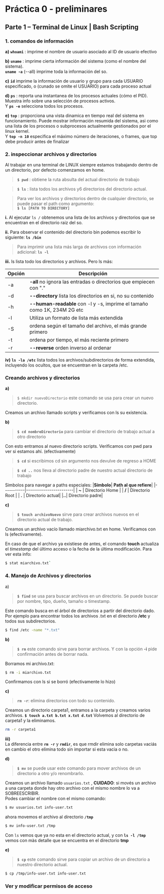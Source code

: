 # Práctica 0 - preliminares

## Parte 1 – Terminal de Linux | Bash Scripting

### 1. comandos de información

**a)** **`whoami`** : imprime el nombre de usuario asociado al ID de usuario efectivo   


**b)** **`uname`** : imprime cierta información del sistema (como el nombre del sistema). <br />
**`uname -a`** (--all) imprime toda la información del so.


**c)** **`id`** imprime la información de usuario y grupo para cada USUARIO especificado, o (cunado se omite el USUARIO) para cada proceso actual 


**d)** **`ps`** : reporta una instantanea de los procesos actuales (cómo el PID). Muestra info sobre una selección de procesos activos. <br />
Y **`ps -e`** selecciona todos los procesos.


**e)** **`top`** : proporciona una vista dinamica en tiempo real del sistema en funcionamiento. Puede mostrar información resumida del sistema, asi como una lista de los procesos o subprocesos actualmente gestionados por el linux kernel. <br />
Y **`top -n 10`** especifica el máximo número de iteraciones, o frames, que top debe producir antes de finalizar


### 2. inspeccionar archivos y directorios

Al trabajar en una terminal de LINUX siempre estamos trabajando dentro de un directorio, por defecto comenzamos en home. 


> **`$ pwd`** : obtiene la ruta absulta del actual directorio de trabajo


> **`$ ls`** : lista todos los archivos y6 directorios del directorio actual.

>Para ver los archivos y directorios dentro de cualquier directorio, se puede pasar el path como argumento: <br /> **`$ ls [PATH TO DIRECTORY]`**


**i.**  Al ejecutar `ls /` obtenemos una lista de los archivos y directorios que se encuentran en el directorio raiz del so.

**ii.** Para observar el contenido del directorio bin podemos escribir lo siguiente: **`ls /bin`**

> Para imprimir una lista más larga de archivos con información adicional: **`ls -l`**

**iii.** ls lista todo los directorios y archivos. Pero ls más: 

| Opción | Descripción |
|--------|-------------|
|   -a   | **-all**  no ignora las entradas o directorios que empiecen con "." |
|   -d   | **--directory** lista los directorios en si, no su contenido |
|   -h   | **--human-readable** con -l y -s, imprime el tamaño como 1K, 234M 2G etc|
|   -l   | Utiliza un formato de lista más extendida |
|   -S   | ordena según el tamaño del archivo, el más grande primero |
|   -t   | ordena por tiempo, el más reciente primero |
|   -r   | **--reverse** orden inverso al ordenar |


**iv)** **`ls -la /etc`** lista todos los archivos/subdirectorios de forma extendida, incluyendo los ocultos, que se encuentran en la carpeta /etc.

### Creando archivos y directorios

**a)**  

> `$ mkdir nuevoDirectorio` este comando se usa para crear un nuevo directorio.

Creamos un archivo llamado scripts y verificamos con ls su existencia.

**b)** 
> **`$ cd nombreDirectorio`** para cambiar el directorio de trabajo actual a otro directorio

Con esto entramos al nuevo directorio scripts. Verificamos con pwd para ver si estamos ahí. (efectivamente)

> **`$ cd`** si escribimos cd sin argumento nos devulve de regreso a HOME

> **`$ cd ..`** nos lleva al directorio padre de nuestro actual directorio de trabajo

Simbolos para navegar a paths especiales:
|**Símbolo**| **Path al que refiere**|
|-----------|------------------------|
| **~** | Directorio Home |
| **/** | Directorio Root |
| **.** | Directorio actual|
|**..**| Directorio padre|

**c)** 

> **`$ touch archivoNuevo`** sirve para crear archivos nuevos en el directorio actual de trabajo.

Creamos un archivo vacío llamado miarchivo.txt en home. Verificamos con ls (efectivamente). <br />

En caso de que el archivo ya existiese de antes, el comando **touch** actualiza el *timestamp* del último acceso o la fecha de la última modificación. Para ver esta info: <br />

```bash
$ stat miarchivo.txt`
```

### 4. Manejo de Archivos y directorios 

a) 

> **`$ find`** se usa para buscar archivos en un directorio. Se puede buscar por nombre, tipo, dueño, tamaño o timestamp. 

Este comando busca en el árbol de directorios a partir del directorio dado. Por ejemplo para encontrar todos los archivos .txt en el directorio **/etc** y todos sus subdirectorios.  

```bash
$ find /etc -name "*.txt"
```

**b)**

> **`$ rm`** este comando sirve para borrar archivos. Y con la opción **-i** pide confirmación antes de borrar nada.

Borramos mi archivo.txt: 

```bash
$ rm -i miarchivo.txt
``` 
Confirmamos con ls si se borró (efectivamente lo hizo)

**c)**

> **`rm -r`**: elimina directorios con todo su contenido. 

Creamos un directorio carpeta1, entramos a la carpeta y creamos varios archivos. 
**`$ touch a.txt b.txt x.txt d.txt`**
Volvemos al directorio de carpeta1 y la eliminamos.

```bash
rm -r carpeta1
```

**iii)** <br /> 
La diferencia entre **`rm -r`** y **`rmdir`**, es que rmdir elimina solo carpetas vaciás en cambio el otro elimina todo sin importar si esta vacia o no.

**d)** 

> **`$ mv`** se puede usar este comando para mover archivos de un directorio a otro y/o renombrarlo.

Creamos un archivo llamado `usuarios.txt` , **CUIDADO**: si movés un archivo a una carpeta donde hay otro archivo con el mismo nombre lo va a SOBREESCRIBIR. <br /> 
Podes cambiar el nombre con el mismo comando:

```bash
$ mv usuarios.txt info-user.txt
```

ahora movemos el archivo al directorio **`/tmp`**

```bash
$ mv info-user.txt /tmp
```
Con `ls` vemos que ya no esta en el directorio actual, y con **`ls -l /tmp`** vemos con màs detalle que se encuentra en el directorio **tmp**


**e)** 

> **`$ cp`** este comando sirve para copiar un archivo de un directorio a nuestro directorio actual.

```bash
$ cp /tmp/info-user.txt info-user.txt
```

### Ver y modificar permisos de acceso


